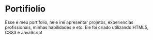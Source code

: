 

# Portifiolio
Esse é meu portifolio, nele irei apresentar projetos, experiencias profissionais, minhas habilidades e etc. Ele foi criado utilizando HTML5, CSS3 e JavaScript
